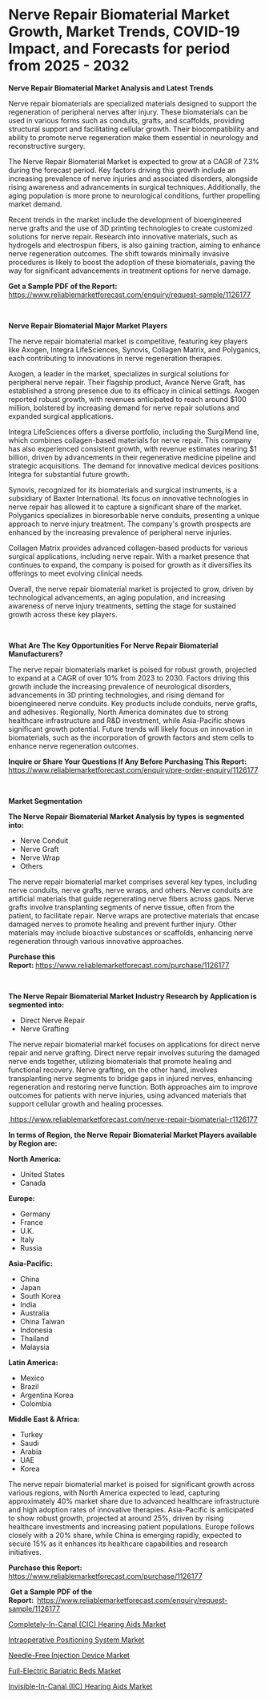 <p><h1>Nerve Repair Biomaterial Market Growth, Market Trends, COVID-19 Impact, and Forecasts for period from 2025 - 2032</h1></p><p><strong>Nerve Repair Biomaterial Market Analysis and Latest Trends</strong></p>
<p><p>Nerve repair biomaterials are specialized materials designed to support the regeneration of peripheral nerves after injury. These biomaterials can be used in various forms such as conduits, grafts, and scaffolds, providing structural support and facilitating cellular growth. Their biocompatibility and ability to promote nerve regeneration make them essential in neurology and reconstructive surgery.</p><p>The Nerve Repair Biomaterial Market is expected to grow at a CAGR of 7.3% during the forecast period. Key factors driving this growth include an increasing prevalence of nerve injuries and associated disorders, alongside rising awareness and advancements in surgical techniques. Additionally, the aging population is more prone to neurological conditions, further propelling market demand.</p><p>Recent trends in the market include the development of bioengineered nerve grafts and the use of 3D printing technologies to create customized solutions for nerve repair. Research into innovative materials, such as hydrogels and electrospun fibers, is also gaining traction, aiming to enhance nerve regeneration outcomes. The shift towards minimally invasive procedures is likely to boost the adoption of these biomaterials, paving the way for significant advancements in treatment options for nerve damage.</p></p>
<p><strong>Get a Sample PDF of the Report:&nbsp;</strong> <a href="https://www.reliablemarketforecast.com/enquiry/request-sample/1126177?utm_campaign=1903&utm_medium=2&utm_source=Github&utm_content=ia&utm_term=04032025&utm_id=nerve-repair-biomaterial">https://www.reliablemarketforecast.com/enquiry/request-sample/1126177</a></p>
<p>&nbsp;</p>
<p><strong>Nerve Repair Biomaterial Major Market Players</strong></p>
<p><p>The nerve repair biomaterial market is competitive, featuring key players like Axogen, Integra LifeSciences, Synovis, Collagen Matrix, and Polyganics, each contributing to innovations in nerve regeneration therapies.</p><p>Axogen, a leader in the market, specializes in surgical solutions for peripheral nerve repair. Their flagship product, Avance Nerve Graft, has established a strong presence due to its efficacy in clinical settings. Axogen reported robust growth, with revenues anticipated to reach around $100 million, bolstered by increasing demand for nerve repair solutions and expanded surgical applications.</p><p>Integra LifeSciences offers a diverse portfolio, including the SurgiMend line, which combines collagen-based materials for nerve repair. This company has also experienced consistent growth, with revenue estimates nearing $1 billion, driven by advancements in their regenerative medicine pipeline and strategic acquisitions. The demand for innovative medical devices positions Integra for substantial future growth.</p><p>Synovis, recognized for its biomaterials and surgical instruments, is a subsidiary of Baxter International. Its focus on innovative technologies in nerve repair has allowed it to capture a significant share of the market. Polyganics specializes in bioresorbable nerve conduits, presenting a unique approach to nerve injury treatment. The company's growth prospects are enhanced by the increasing prevalence of peripheral nerve injuries.</p><p>Collagen Matrix provides advanced collagen-based products for various surgical applications, including nerve repair. With a market presence that continues to expand, the company is poised for growth as it diversifies its offerings to meet evolving clinical needs.</p><p>Overall, the nerve repair biomaterial market is projected to grow, driven by technological advancements, an aging population, and increasing awareness of nerve injury treatments, setting the stage for sustained growth across these key players.</p></p>
<p>&nbsp;</p>
<p><strong>What Are The Key Opportunities For Nerve Repair Biomaterial Manufacturers?</strong></p>
<p><p>The nerve repair biomaterials market is poised for robust growth, projected to expand at a CAGR of over 10% from 2023 to 2030. Factors driving this growth include the increasing prevalence of neurological disorders, advancements in 3D printing technologies, and rising demand for bioengineered nerve conduits. Key products include conduits, nerve grafts, and adhesives. Regionally, North America dominates due to strong healthcare infrastructure and R&D investment, while Asia-Pacific shows significant growth potential. Future trends will likely focus on innovation in biomaterials, such as the incorporation of growth factors and stem cells to enhance nerve regeneration outcomes.</p></p>
<p><strong>Inquire or Share Your Questions If Any Before Purchasing This Report:</strong> <a href="https://www.reliablemarketforecast.com/enquiry/pre-order-enquiry/1126177?utm_campaign=1903&utm_medium=2&utm_source=Github&utm_content=ia&utm_term=04032025&utm_id=nerve-repair-biomaterial">https://www.reliablemarketforecast.com/enquiry/pre-order-enquiry/1126177</a></p>
<p>&nbsp;</p>
<p><strong>Market Segmentation</strong></p>
<p><strong>The Nerve Repair Biomaterial Market Analysis by types is segmented into:</strong></p>
<p><ul><li>Nerve Conduit</li><li>Nerve Graft</li><li>Nerve Wrap</li><li>Others</li></ul></p>
<p><p>The nerve repair biomaterial market comprises several key types, including nerve conduits, nerve grafts, nerve wraps, and others. Nerve conduits are artificial materials that guide regenerating nerve fibers across gaps. Nerve grafts involve transplanting segments of nerve tissue, often from the patient, to facilitate repair. Nerve wraps are protective materials that encase damaged nerves to promote healing and prevent further injury. Other materials may include bioactive substances or scaffolds, enhancing nerve regeneration through various innovative approaches.</p></p>
<p><strong>Purchase this Report:&nbsp;</strong><a href="https://www.reliablemarketforecast.com/purchase/1126177?utm_campaign=1903&utm_medium=2&utm_source=Github&utm_content=ia&utm_term=04032025&utm_id=nerve-repair-biomaterial">https://www.reliablemarketforecast.com/purchase/1126177</a></p>
<p>&nbsp;</p>
<p><strong>The Nerve Repair Biomaterial Market Industry Research by Application is segmented into:</strong></p>
<p><ul><li>Direct Nerve Repair</li><li>Nerve Grafting</li></ul></p>
<p><p>The nerve repair biomaterial market focuses on applications for direct nerve repair and nerve grafting. Direct nerve repair involves suturing the damaged nerve ends together, utilizing biomaterials that promote healing and functional recovery. Nerve grafting, on the other hand, involves transplanting nerve segments to bridge gaps in injured nerves, enhancing regeneration and restoring nerve function. Both approaches aim to improve outcomes for patients with nerve injuries, using advanced materials that support cellular growth and healing processes.</p></p>
<p><a href="https://www.reliablemarketforecast.com/nerve-repair-biomaterial-r1126177?utm_campaign=1903&utm_medium=2&utm_source=Github&utm_content=ia&utm_term=04032025&utm_id=nerve-repair-biomaterial">&nbsp;https://www.reliablemarketforecast.com/nerve-repair-biomaterial-r1126177</a></p>
<p><strong>In terms of Region, the Nerve Repair Biomaterial Market Players available by Region are:</strong></p>
<p>
    <p> <strong> North America: </strong>
        <ul>
            <li>United States</li>
            <li>Canada</li>
        </ul>
        </p> 
    <p> <strong> Europe: </strong>
        <ul>
            <li>Germany</li>
            <li>France</li>
            <li>U.K.</li>
            <li>Italy</li>
            <li>Russia</li>
        </ul>
        </p> 
    <p> <strong> Asia-Pacific: </strong>
        <ul>
            <li>China</li>
            <li>Japan</li>
            <li>South Korea</li>
            <li>India</li>
            <li>Australia</li>
            <li>China Taiwan</li>
            <li>Indonesia</li>
            <li>Thailand</li>
            <li>Malaysia</li>
        </ul>
        </p> 
    <p> <strong> Latin America: </strong>
        <ul>
            <li>Mexico</li>
            <li>Brazil</li>
            <li>Argentina Korea</li>
            <li>Colombia</li>
        </ul>
        </p> 
    <p> <strong> Middle East & Africa: </strong>
        <ul>
            <li>Turkey</li>
            <li>Saudi</li>
            <li>Arabia</li>
            <li>UAE</li>
            <li>Korea</li>
        </ul>
    </p>
    </p>
<p><p>The nerve repair biomaterial market is poised for significant growth across various regions, with North America expected to lead, capturing approximately 40% market share due to advanced healthcare infrastructure and high adoption rates of innovative therapies. Asia-Pacific is anticipated to show robust growth, projected at around 25%, driven by rising healthcare investments and increasing patient populations. Europe follows closely with a 20% share, while China is emerging rapidly, expected to secure 15% as it enhances its healthcare capabilities and research initiatives.</p></p>
<p><strong>Purchase this Report: </strong><a href="https://www.reliablemarketforecast.com/purchase/1126177?utm_campaign=1903&utm_medium=2&utm_source=Github&utm_content=ia&utm_term=04032025&utm_id=nerve-repair-biomaterial">https://www.reliablemarketforecast.com/purchase/1126177</a></p>
<p>&nbsp;<strong>Get a Sample PDF of the Report:&nbsp;&nbsp;</strong><a href="https://www.reliablemarketforecast.com/enquiry/request-sample/1126177?utm_campaign=1903&utm_medium=2&utm_source=Github&utm_content=ia&utm_term=04032025&utm_id=nerve-repair-biomaterial">https://www.reliablemarketforecast.com/enquiry/request-sample/1126177</a></p>
<p><strong></strong></p>
<p><p><a href="https://github.com/dahcheeviola/Market-Research-Report-List-1/blob/main/completely-in-canal-cic-hearing-aids-market.md?utm_campaign=1903&utm_medium=2&utm_source=Github&utm_content=ia&utm_term=04032025&utm_id=nerve-repair-biomaterial">Completely-In-Canal (CIC) Hearing Aids Market</a></p><p><a href="https://github.com/budenhanelfc/Market-Research-Report-List-1/blob/main/intraoperative-positioning-system-market.md?utm_campaign=1903&utm_medium=2&utm_source=Github&utm_content=ia&utm_term=04032025&utm_id=nerve-repair-biomaterial">Intraoperative Positioning System Market</a></p><p><a href="https://github.com/ashepherd82/Market-Research-Report-List-7/blob/main/needle-free-injection-device-market.md?utm_campaign=1903&utm_medium=2&utm_source=Github&utm_content=ia&utm_term=04032025&utm_id=nerve-repair-biomaterial">Needle-Free Injection Device Market</a></p><p><a href="https://github.com/irfadac/Market-Research-Report-List-5/blob/main/full-electric-bariatric-beds-market.md?utm_campaign=1903&utm_medium=2&utm_source=Github&utm_content=ia&utm_term=04032025&utm_id=nerve-repair-biomaterial">Full-Electric Bariatric Beds Market</a></p><p><a href="https://github.com/cagleplittrw/Market-Research-Report-List-1/blob/main/invisible-in-canal-iic-hearing-aids-market.md?utm_campaign=1903&utm_medium=2&utm_source=Github&utm_content=ia&utm_term=04032025&utm_id=nerve-repair-biomaterial">Invisible-In-Canal (IIC) Hearing Aids Market</a></p></p>
